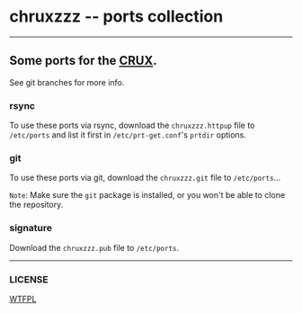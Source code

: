 # chruxzzz -- ports collection
-------------------------------------------------------------------------------

## Some ports for the [CRUX](http://crux.nu/).

See git branches for more info.

### rsync

To use these ports via rsync, download the `chruxzzz.httpup` file to
`/etc/ports` and list it first in `/etc/prt-get.conf`'s `prtdir` options.

### git

To use these ports via git, download the `chruxzzz.git` file to `/etc/ports`...

`Note`:
Make sure the `git` package is installed, or you won't be able to clone the
repository.

### signature

Download the `chruxzzz.pub` file to `/etc/ports`.

-------------------------------------------------------------------------------

### LICENSE

[WTFPL](http://www.wtfpl.net/txt/copying/)
